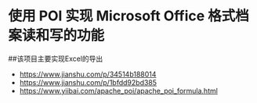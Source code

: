 # 使用 POI 实现 Microsoft Office 格式档案读和写的功能

##该项目主要实现Excel的导出

* https://www.jianshu.com/p/34514b188014
* https://www.jianshu.com/p/1bfdd92bd385
* https://www.yiibai.com/apache_poi/apache_poi_formula.html